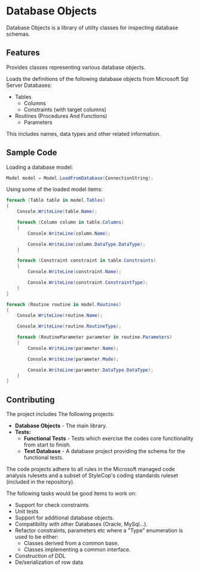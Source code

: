Database Objects
================

Database Objects is a library of utility classes for inspecting database schemas.

Features
--------

Provides classes representing various database objects.

Loads the definitions of the following database objects from Microsoft Sql Server Databases:
 * Tables
   * Columns
   * Constraints (with target columns)
 * Routines (Procedures And Functions)
   * Parameters

This includes names, data types and other related information.

Sample Code
-----------

Loading a database model:

```c#
Model model = Model.LoadFromDatabase(ConnectionString);
```

Using some of the loaded model items:

```c#
foreach (Table table in model.Tables)
{
	Console.WriteLine(table.Name);

	foreach (Column column in table.Columns)
	{
		Console.WriteLine(column.Name);

		Console.WriteLine(column.DataType.DataType);
	}

	foreach (Constraint constraint in table.Constraints)
	{
		Console.WriteLine(constraint.Name);

		Console.WriteLine(constraint.ConstraintType);
	}
}

foreach (Routine routine in model.Routines)
{
	Console.WriteLine(routine.Name);

	Console.WriteLine(routine.RoutineType);

	foreach (RoutineParameter parameter in routine.Parameters)
	{
		Console.WriteLine(parameter.Name);

		Console.WriteLine(parameter.Mode);

		Console.WriteLine(parameter.DataType.DataType);
	}
}
```

Contributing
------------

The project includes The following projects:
 * **Database Objects** - The main library.
 * **Tests:**
   * **Functional Tests** - Tests which exercise the codes core functionality from start to finish.
   * **Test Database** - A database project providing the schema for the functional tests.

The code projects adhere to all rules in the Microsoft managed code analysis rulesets and a subset of StyleCop's coding standards ruleset (included in the repository).

The following tasks would be good items to work on:
 * Support for check constraints
 * Unit tests
 * Support for additional database objects.
 * Compatibility with other Databases (Oracle, MySql...).
 * Refactor constraints, parameters etc where a "Type" enumeration is used to be either:
   * Classes derived from a common base.
   * Classes implementing a common interface.
 * Construction of DDL
 * De/serialization of row data
